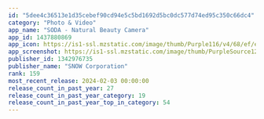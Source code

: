 ```yaml
---
id: "5dee4c36513e1d35cebef90cd94e5c5bd1692d5bc0dc577d74ed95c350c66dc4"
category: "Photo & Video"
app_name: "SODA - Natural Beauty Camera"
app_id: 1437880869
app_icon: https://is1-ssl.mzstatic.com/image/thumb/Purple116/v4/68/ef/ea/68efea9a-1460-1b5e-4ae2-62ebd5263d5c/AppIcon-0-0-1x_U007emarketing-0-4-0-85-220.png/1024x1024bb.png
app_screenshot: https://is1-ssl.mzstatic.com/image/thumb/PurpleSource126/v4/58/ea/54/58ea5499-d08a-1fe6-c678-14326eac7d1a/5c365447-2011-4680-963e-d4a33451c6cf_1_SS_SODA.png/1242x2688bb.png
publisher_id: 1342976735
publisher_name: "SNOW Corporation"
rank: 159
most_recent_release: 2024-02-03 00:00:00
release_count_in_past_year: 27
release_count_in_past_year_category: 19
release_count_in_past_year_top_in_category: 54
---
```

